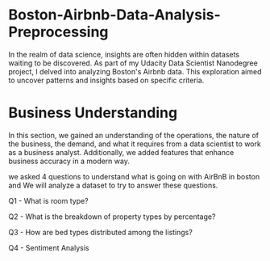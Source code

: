 # Boston-Airbnb-Data-Analysis-Preprocessing
In the realm of data science, insights are often hidden within datasets waiting to be discovered. As part of my Udacity Data Scientist Nanodegree project, I delved into analyzing Boston's Airbnb data. This exploration aimed to uncover patterns and insights based on specific criteria.

# Business Understanding
In this section, we gained an understanding of the operations, the nature of the business, the demand, and what it requires from a data scientist to work as a business analyst. Additionally, we added features that enhance business accuracy in a modern way.

we asked 4 questions to understand what is going on with AirBnB in boston and We will analyze a dataset to try to answer these questions.

Q1 - What is room type?

Q2 - What is the breakdown of property types by percentage?

Q3 - How are bed types distributed among the listings?

Q4 - Sentiment Analysis
